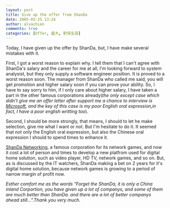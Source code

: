 ```yaml
---
layout: post
title: Give up the offer from ShanDa
date: 2005-05-25 13:24
author: alvachien
comments: true
categories: [Offer, 盛大, 职场生涯]
---
```

<div id="bp-C678F199F470A1FB_181-content">

Today, I have given up the offer by ShanDa, but, I have make several mistakes with it.

First, I got a worst reason to explain why. I tell them that I can't agree with ShanDa's salary and the career for me at all, I'm looking forward to system analysist, but they only supply a software engineer position. It is proved to a worst reason soon. The manager from ShanDa who called me said, you will get promotion and higher salary soon if you can prove your ability. So, I have to say sorry to him, if I only care about higher salary, I have taken a part in the other famous corporations already(<em>the only except case which didn't give me an offer letter after support me a chance to interview is </em><a href="http://www.microsoft.com/"><em>Microsoft</em></a><em>, and the key of this case is my poor English oral expression,in fact, I have a poor english writting too</em>).

Second, I should be more strongly, that means, I should to let he make selection, give me what I want or not. But I'm hesitate to do it. It seemed that not only the English oral expression, but also the Chinese oral expression I should to spend times to enhance it.

<a href="http://www.snda.com/">ShanDa Networking</a>, a famous corporation for its network games, and now it cost a lot of person and times to develop a new platfrom used for digital home solution, such as video player, HD TV, network games, and so on. But, as is discussed by the IT watchers, ShanDa making a bet on 2 years for it's digital home solution, because network games is growing to a period of narrow margin of profit now.

<em>Esther comfort me as the words "Forget the ShanDa, it is only a China inland Corportion, you have given up a lot of companys, and some of them are much better than ShanDa. and there are a lot of better companys ahead still...".Thank you very much.</em>

</div>
